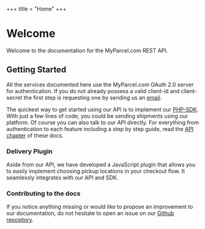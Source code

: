 +++
title = "Home"
+++

# Welcome

Welcome to the documentation for the MyParcel.com REST API.

## Getting Started

All the services documented here use the MyParcel.com OAuth 2.0 server for authentication. If you do not already possess a valid client-id and client-secret the first step is requesting one by sending us an [email](http://myparcel.com/contact/).

The quickest way to get started using our API is to implement our [PHP-SDK](/php-sdk). With just a few lines of code, you could be sending shipments using our platform. Of course you can also talk to our API directly. For everything from authentication to each feature including a step by step guide, read the [API chapter](/api) of these docs.

### Delivery Plugin

Aside from our API, we have developed a JavaScript plugin that allows you to easily implement choosing pickup locations in your checkout flow. It seamlessly integrates with our API and SDK.

### Contributing to the docs

If you notice anything missing or would like to propose an improvement to our documentation, do not hesitate to open an issue on our [Github repository](https://github.com/MyParcelCOM/docs).
